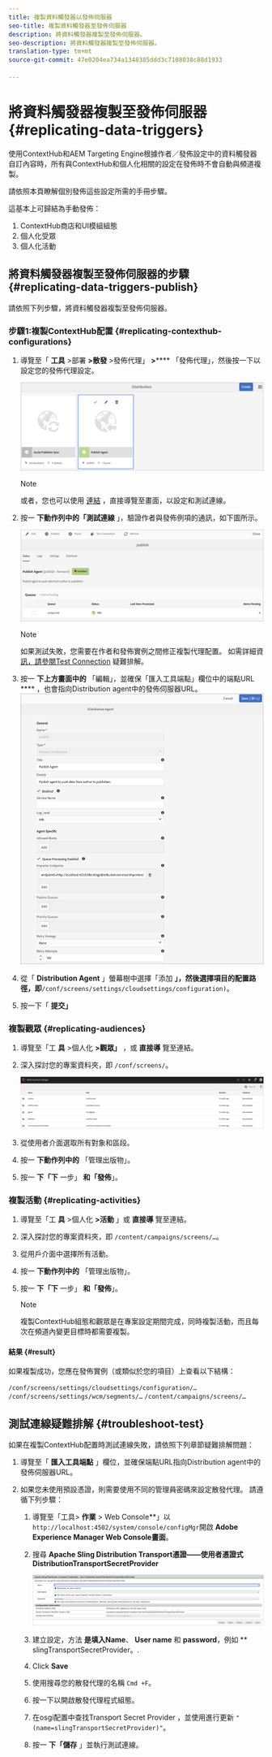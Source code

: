 ```yaml
---
title: 複製資料觸發器以發佈伺服器
seo-title: 複製資料觸發器至發佈伺服器
description: 將資料觸發器複製至發佈伺服器。
seo-description: 將資料觸發器複製至發佈伺服器。
translation-type: tm+mt
source-git-commit: 47e0204ea734a1348385ddd3c7108038c88d1933

---
```



# 將資料觸發器複製至發佈伺服器 {#replicating-data-triggers}

使用ContextHub和AEM Targeting Engine根據作者／發佈設定中的資料觸發器自訂內容時，所有與ContextHub和個人化相關的設定在發佈時不會自動與頻道複製。

請依照本頁瞭解個別發佈這些設定所需的手冊步驟。

這基本上可歸結為手動發佈：

1. ContextHub商店和UI模組組態
1. 個人化受眾
1. 個人化活動

## 將資料觸發器複製至發佈伺服器的步驟 {#replicating-data-triggers-publish}

請依照下列步驟，將資料觸發器複製至發佈伺服器。

### 步驟1:複製ContextHub配置 {#replicating-contexthub-configurations}

1. 導覽至「 **工具** >部署 **>散發** >發佈代理」 **>****** 「發佈代理」，然後按一下以設定您的發佈代理設定。

   ![image1](/help/user-guide/assets/replicating-triggers/replicating-triggers1.png)

   >[!Note]
   >或者，您也可以使用 [連結](http://localhost:4502/libs/granite/distribution/content/distribution-agent.html?agentName=publish) ，直接導覽至畫面，以設定和測試連線。

1. 按一 **下動作列中的「測試連線** 」，驗證作者與發佈例項的通訊，如下圖所示。

   ![image1](/help/user-guide/assets/replicating-triggers/replicating-triggers2.png)

   >[!Note]
   >如果測試失敗，您需要在作者和發佈實例之間修正複製代理配置。 如需詳細資 [訊，請參閱Test Connection](/help/user-guide/replicating-data-triggers.md#troubleshoot-test) 疑難排解。

1. 按一 **下上方畫面中的** 「編輯」，並確保「匯入工具端點」欄位中的端點URL **** ，也會指向Distribution agent中的發佈伺服器URL。
   ![image1](/help/user-guide/assets/replicating-triggers/replicating-triggers3.png)

1. 從「 **Distribution Agent** 」螢幕樹中選擇「添加 **」，然後選擇項目的配置路徑，即**`/conf/screens/settings/cloudsettings/configuration)`。

1. 按一下「 **提交」**

### 複製觀眾 {#replicating-audiences}

1. 導覽至「工 **具** >個人化 **>觀眾」** ，或 **直接導**[](http://localhost:4502/libs/cq/personalization/touch-ui/content/v2/audiences.html) 覽至連結。

1. 深入探討您的專案資料夾，即 `/conf/screens/`。

   ![image1](/help/user-guide/assets/replicating-triggers/replicating-triggers5.png)

1. 從使用者介面選取所有對象和區段。

1. 按一 **下動作列中的** 「管理出版物」。

1. 按一 **下「下** 一步」 **和「發佈**」。

### 複製活動 {#replicating-activities}

1. 導覽至「工 **具** >個人化 **>活動** 」或 **直接導**[](http://localhost:4502/libs/cq/personalization/touch-ui/content/v2/activities.html) 覽至連結。

1. 深入探討您的專案資料夾，即 `/content/campaigns/screens/…`。

1. 從用戶介面中選擇所有活動。

1. 按一 **下動作列中的** 「管理出版物」。

1. 按一 **下「下** 一步」 **和「發佈**」。

   > [!Note]
   >複製ContextHub組態和觀眾是在專案設定期間完成，同時複製活動，而且每次在頻道內變更目標時都需要複製。

#### 結果 {#result}

如果複製成功，您應在發佈實例（或類似於您的項目）上查看以下結構：

`/conf/screens/settings/cloudsettings/configuration/…`
`/conf/screens/settings/wcm/segments/…`
`/content/campaigns/screens/…`

## 測試連線疑難排解 {#troubleshoot-test}

如果在複製ContextHub配置時測試連線失敗，請依照下列章節疑難排解問題：

1. 導覽至「 **匯入工具端點** 」欄位，並確保端點URL指向Distribution agent中的發佈伺服器URL。

1. 如果您未使用預設憑證，則需要使用不同的管理員密碼來設定散發代理。
請遵循下列步驟：

   1. 導覽至「工具> **作業** > Web Console**」以 `http://localhost:4502/system/console/configMgr`開啟 **Adobe Experience Manager Web Console畫面**。

   1. 搜尋 **Apache Sling Distribution Transport憑證——使用者憑證式DistributionTransportSecretProvider**

      ![image1](/help/user-guide/assets/replicating-triggers/replicating-triggers6.png)

   1. 建立設定，方法 **是填入Name**、 **User name** 和 **password**，例如 ** slingTransportSecretProvider。.
   1. Click **Save**

   1. 使用搜尋您的散發代理的名稱 `Cmd +F`。

   1. 按一下以開啟散發代理程式組態。

   1. 在osgi配置中查找Transport Secret Provider ，並使用進行更新 `"(name=slingTransportSecretProvider)"`。

   1. 按一 **下「儲存** 」並執行測試連線。

